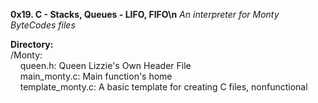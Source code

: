 **0x19. C - Stacks, Queues - LIFO, FIFO\n**
*An interpreter for Monty ByteCodes files*

**Directory:**<br />
/Monty:<br />
&nbsp;&nbsp;&nbsp;&nbsp;queen.h: Queen Lizzie's Own Header File<br />
&nbsp;&nbsp;&nbsp;&nbsp;main_monty.c: Main function's home<br />
&nbsp;&nbsp;&nbsp;&nbsp;template_monty.c: A basic template for creating C files, nonfunctional<br />
